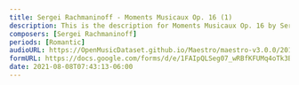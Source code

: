 ```yaml
---
title: Sergei Rachmaninoff - Moments Musicaux Op. 16 (1)
description: This is the description for Moments Musicaux Op. 16 by Sergei Rachmaninoff
composers: [Sergei Rachmaninoff]
periods: [Romantic]
audioURL: https://OpenMusicDataset.github.io/Maestro/maestro-v3.0.0/2011/MIDI-Unprocessed_17_R3_2011_MID--AUDIO_R3-D6_03_Track03_wav.midi
formURL: https://docs.google.com/forms/d/e/1FAIpQLSeg07_wRBfKFUMq4oTk3BgXh-ykt8vPfe94oDrJVbbD7kik1g/viewform
date: 2021-08-08T07:43:13-06:00
---
```

